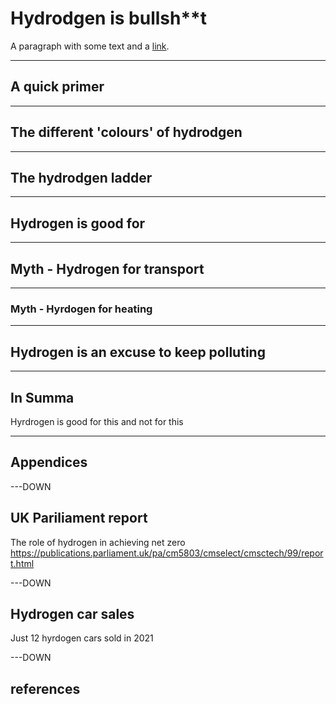 # Hydrodgen is bullsh\*\*t

A paragraph with some text and a [link](https://hakim.se).

---

## A quick primer

---

## The different 'colours' of hydrodgen

---

## The hydrodgen ladder

---

## Hydrogen is good for

---

## Myth - Hydrogen for transport

---

### Myth - Hyrdogen for heating

---

## Hydrogen is an excuse to keep polluting

---

## In Summa

Hyrdrogen is good for this and not for this

---

## Appendices

---DOWN

## UK Pariliament report

The role of hydrogen in achieving net zero https://publications.parliament.uk/pa/cm5803/cmselect/cmsctech/99/report.html

---DOWN

## Hydrogen car sales

Just 12 hyrdogen cars sold in 2021

---DOWN

## references

